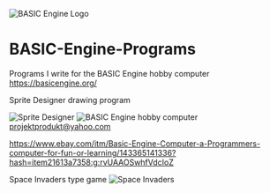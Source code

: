 ![BASIC Engine Logo](https://github.com/bitartrate/BASIC-Engine-Programs/blob/master/doc/be_logo_small.png?raw=true)
# BASIC-Engine-Programs
Programs I write for the BASIC Engine hobby computer   https://basicengine.org/

Sprite Designer drawing program

![Sprite Designer](https://github.com/bitartrate/BASIC-Engine-Programs/blob/master/doc/SpriteMakerV109152019.png?raw=true)
![BASIC Engine hobby computer](https://github.com/bitartrate/BASIC-Engine-Programs/blob/master/doc/IMG_20190904_210028.jpg?raw=true)
projektprodukt@yahoo.com

https://www.ebay.com/itm/Basic-Engine-Computer-a-Programmers-computer-for-fun-or-learning/143365141336?hash=item21613a7358:g:rvUAAOSwhfVdcIoZ

Space Invaders type game
![Space Invaders](https://github.com/bitartrate/BASIC-Engine-Programs/blob/master/doc/iconssmall.png?raw=true)

